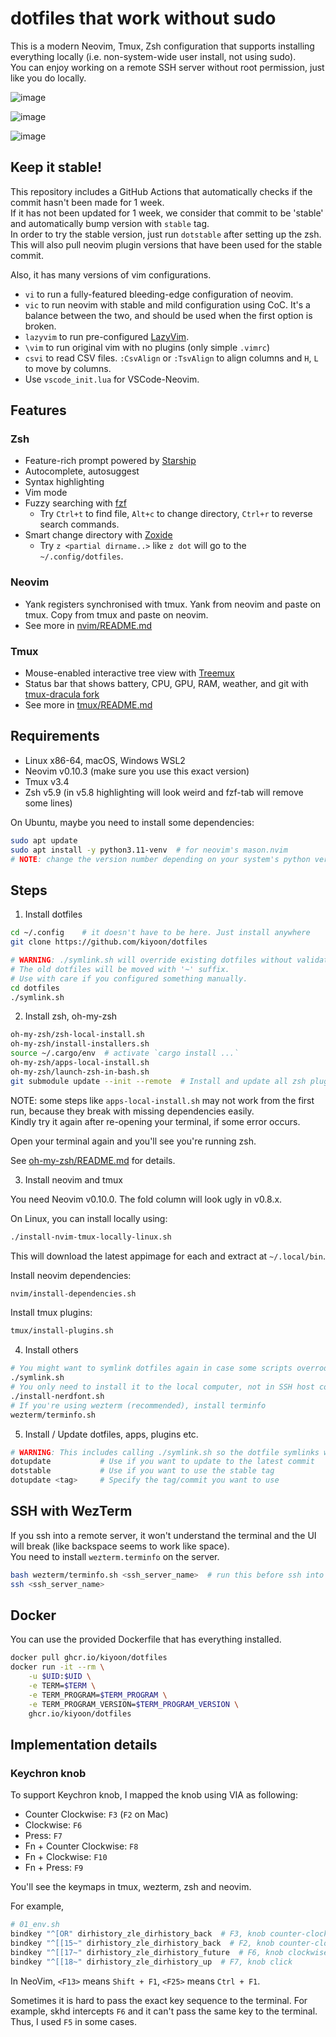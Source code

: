 # dotfiles that work without sudo

This is a modern Neovim, Tmux, Zsh configuration that supports installing everything locally (i.e. non-system-wide user install, not using sudo).  
You can enjoy working on a remote SSH server without root permission, just like you do locally.

![image](https://user-images.githubusercontent.com/12980409/218476082-8c400daf-7d9d-4d15-bf7a-f6b41d9191d9.png)

![image](https://user-images.githubusercontent.com/12980409/218475937-c9a51b2d-b4d6-499f-8787-012770410209.png)

![image](https://user-images.githubusercontent.com/12980409/218476252-9de93e0c-ddfe-486b-979a-5ded6a9425a9.png)

## Keep it stable!

This repository includes a GitHub Actions that automatically checks if the commit hasn't been made for 1 week.  
If it has not been updated for 1 week, we consider that commit to be 'stable' and automatically bump version with `stable` tag.  
In order to try the stable version, just run `dotstable` after setting up the zsh. This will also pull neovim plugin versions that have been used for the stable commit.

Also, it has many versions of vim configurations.

- `vi` to run a fully-featured bleeding-edge configuration of neovim.
- `vic` to run neovim with stable and mild configuration using CoC. It's a balance between the two, and should be used when the first option is broken.
- `lazyvim` to run pre-configured [LazyVim](https://github.com/LazyVim/LazyVim).
- `\vim` to run original vim with no plugins (only simple `.vimrc`)
- `csvi` to read CSV files. `:CsvAlign` or `:TsvAlign` to align columns and `H`, `L` to move by columns.
- Use `vscode_init.lua` for VSCode-Neovim.

## Features

### Zsh

- Feature-rich prompt powered by [Starship](https://starship.rs)
- Autocomplete, autosuggest
- Syntax highlighting
- Vim mode
- Fuzzy searching with [fzf](https://github.com/junegunn/fzf)
  - Try `Ctrl+t` to find file, `Alt+c` to change directory, `Ctrl+r` to reverse search commands.
- Smart change directory with [Zoxide](https://github.com/ajeetdsouza/zoxide)
  - Try `z <partial dirname..>` like `z dot` will go to the `~/.config/dotfiles`.

### Neovim

- Yank registers synchronised with tmux. Yank from neovim and paste on tmux. Copy from tmux and paste on neovim.
- See more in [nvim/README.md](nvim/README.md)

### Tmux

- Mouse-enabled interactive tree view with [Treemux](https://github.com/kiyoon/treemux)
- Status bar that shows battery, CPU, GPU, RAM, weather, and git with [tmux-dracula fork](https://github.com/kiyoon/tmux-dracula)
- See more in [tmux/README.md](tmux/README.md)

## Requirements

- Linux x86-64, macOS, Windows WSL2
- Neovim v0.10.3 (make sure you use this exact version)
- Tmux v3.4
- Zsh v5.9 (in v5.8 highlighting will look weird and fzf-tab will remove some lines)

On Ubuntu, maybe you need to install some dependencies:

```bash
sudo apt update
sudo apt install -y python3.11-venv  # for neovim's mason.nvim
# NOTE: change the version number depending on your system's python version.
```

## Steps

1. Install dotfiles

```bash
cd ~/.config	# it doesn't have to be here. Just install anywhere
git clone https://github.com/kiyoon/dotfiles

# WARNING: ./symlink.sh will override existing dotfiles without validation (but will create a backup).
# The old dotfiles will be moved with '~' suffix.
# Use with care if you configured something manually.
cd dotfiles
./symlink.sh
```

2. Install zsh, oh-my-zsh

```bash
oh-my-zsh/zsh-local-install.sh
oh-my-zsh/install-installers.sh
source ~/.cargo/env  # activate `cargo install ...`
oh-my-zsh/apps-local-install.sh
oh-my-zsh/launch-zsh-in-bash.sh
git submodule update --init --remote  # Install and update all zsh plugins
```

NOTE: some steps like `apps-local-install.sh` may not work from the first run, because they break with missing dependencies easily.  
Kindly try it again after re-opening your terminal, if some error occurs.

Open your terminal again and you'll see you're running zsh.

See [oh-my-zsh/README.md](oh-my-zsh/README.md) for details.

3. Install neovim and tmux

You need Neovim v0.10.0. The fold column will look ugly in v0.8.x.

On Linux, you can install locally using:

```bash
./install-nvim-tmux-locally-linux.sh
```

This will download the latest appimage for each and extract at `~/.local/bin`.

Install neovim dependencies:

```bash
nvim/install-dependencies.sh
```

Install tmux plugins:

```bash
tmux/install-plugins.sh
```

4. Install others

```bash
# You might want to symlink dotfiles again in case some scripts overrode them
./symlink.sh
# You only need to install it to the local computer, not in SSH host computer.
./install-nerdfont.sh
# If you're using wezterm (recommended), install terminfo
wezterm/terminfo.sh
```

5. Install / Update dotfiles, apps, plugins etc.

```zsh
# WARNING: This includes calling ./symlink.sh so the dotfile symlinks will be updated.
dotupdate			# Use if you want to update to the latest commit
dotstable			# Use if you want to use the stable tag
dotupdate <tag>		# Specify the tag/commit you want to use
```

## SSH with WezTerm
If you ssh into a remote server, it won't understand the terminal and the UI will break (like backspace seems to work like space).  
You need to install `wezterm.terminfo` on the server.

```bash
bash wezterm/terminfo.sh <ssh_server_name>  # run this before ssh into a new server. Only need it once.
ssh <ssh_server_name>
```

## Docker

You can use the provided Dockerfile that has everything installed.

```bash
docker pull ghcr.io/kiyoon/dotfiles
docker run -it --rm \
    -u $UID:$UID \
    -e TERM=$TERM \
    -e TERM_PROGRAM=$TERM_PROGRAM \
    -e TERM_PROGRAM_VERSION=$TERM_PROGRAM_VERSION \
    ghcr.io/kiyoon/dotfiles
```

## Implementation details

### Keychron knob

To support Keychron knob, I mapped the knob using VIA as following:

- Counter Clockwise: `F3` (`F2` on Mac)
- Clockwise: `F6`
- Press: `F7`
- Fn + Counter Clockwise: `F8`
- Fn + Clockwise: `F10`
- Fn + Press: `F9`

You'll see the keymaps in tmux, wezterm, zsh and neovim.

For example,

```sh
# 01_env.sh
bindkey "^[OR" dirhistory_zle_dirhistory_back  # F3, knob counter-clockwise
bindkey "^[[15~" dirhistory_zle_dirhistory_back  # F2, knob counter-clockwise (mac)
bindkey "^[[17~" dirhistory_zle_dirhistory_future  # F6, knob clockwise
bindkey "^[[18~" dirhistory_zle_dirhistory_up  # F7, knob click 
```

In NeoVim, `<F13>` means `Shift + F1`, `<F25>` means `Ctrl + F1`.

Sometimes it is hard to pass the exact key sequence to the terminal. For example, skhd intercepts `F6` and it can't
pass the same key to the terminal. Thus, I used `F5` in some cases.
